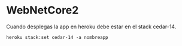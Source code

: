 # WebNetCore2

Cuando desplegas la app en heroku debe estar en el stack cedar-14.

```
heroku stack:set cedar-14 -a nombreapp
```
